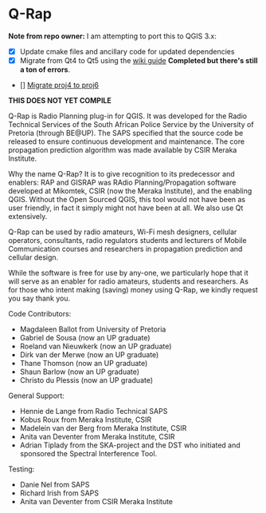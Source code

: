 # Q-Rap

**Note from repo owner:**
I am attempting to port this to QGIS 3.x:

- [x] Update cmake files and ancillary code for updated dependencies
- [x] Migrate from Qt4 to Qt5 using the [wiki guide](https://wiki.qt.io/Transition_from_Qt_4.x_to_Qt5) **Completed but there's still a ton of errors**.
- [] [Migrate proj4 to proj6](https://proj.org/development/migration.html)

**THIS DOES NOT YET COMPILE**

Q-Rap is Radio Planning plug-in for QGIS. It was developed for the Radio Technical Services of the South African Police Service by the University of Pretoria (through BE@UP). The SAPS specified that the source code be released to ensure continuous development and maintenance. The core propagation prediction algorithm was made available by CSIR Meraka Institute.

Why the name Q-Rap? It is to give recognition to its predecessor and enablers: RAP and GISRAP was RAdio Planning/Propagation software developed at Mikomtek, CSIR (now the Meraka Institute), and the enabling QGIS. Without the Open Sourced QGIS, this tool would not have been as user friendly, in fact it simply might not have been at all. We also use Qt extensively.

Q-Rap can be used by radio amateurs, Wi-Fi mesh designers, cellular operators, consultants, radio regulators students and lecturers of Mobile Communication courses and researchers in propagation prediction and cellular design.

While the software is free for use by any-one, we particularly hope that it will serve as an enabler for radio amateurs, students and researchers. As for those who intent making (saving) money using Q-Rap, we kindly request you say thank you.


Code Contributors:

* Magdaleen Ballot from University of Pretoria
* Gabriel de Sousa (now an UP graduate)
* Roeland van Nieuwkerk (now an UP graduate)
* Dirk van der Merwe (now an UP graduate)
* Thane Thomson (now an UP graduate)
* Shaun Barlow (now an UP graduate)
* Christo du Plessis (now an UP graduate)

General Support:

* Hennie de Lange from Radio Technical SAPS
* Kobus Roux from Meraka Institute, CSIR
* Madelein van der Berg from Meraka Institute, CSIR
* Anita van Deventer from Meraka Institute, CSIR
* Adrian Tiplady from the SKA-project and the DST who initiated and sponsored the Spectral Interference Tool.

Testing:

* Danie Nel from SAPS
* Richard Irish from SAPS
* Anita van Deventer from CSIR Meraka Institute
